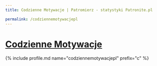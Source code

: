```yaml
---
title: Codzienne Motywacje | Patromierz - statystyki Patronite.pl

permalink: /codziennemotywacjepl
---
```


# [Codzienne Motywacje](https://patronite.pl/codziennemotywacjepl)

{% include profile.md name="codziennemotywacjepl" prefix="c" %}
